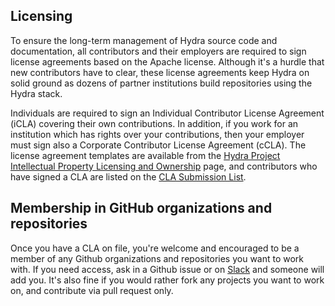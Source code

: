 ## Licensing
To ensure the long-term management of Hydra source code and documentation, all contributors and
their employers are required to sign license agreements based on the Apache license.  Although
it's a hurdle that new contributors have to clear, these license agreements keep Hydra on solid
ground as dozens of partner institutions build repositories using the Hydra stack.

Individuals are required to sign an Individual Contributor License Agreement (iCLA) covering their
own contributions.  In addition, if you work for an institution which has rights over your
contributions, then your employer must sign also a Corporate Contributor License Agreement (cCLA).
The license agreement templates are available from the [Hydra Project Intellectual Property
Licensing and Ownership](https://wiki.duraspace.org/display/hydra/Hydra+Project+Intellectual+Property+Licensing+and+Ownership) page, and contributors who have signed a CLA are listed on the
[CLA Submission List](https://wiki.duraspace.org/display/hydra/CLA+submission+list).


## Membership in GitHub organizations and repositories
Once you have a CLA on file, you're welcome and encouraged to be a member of any Github
organizations and repositories you want to work with.  If you need access, ask in a Github issue
or on [Slack](communication.md#slack) and someone will add you.  It's also fine if you would
rather fork any projects you want to work on, and contribute via pull request only.
